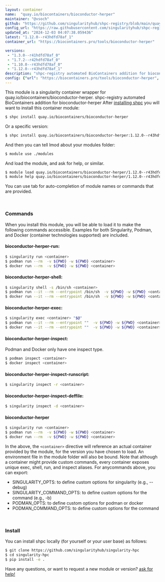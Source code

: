 ```yaml
---
layout: container
name:  "quay.io/biocontainers/bioconductor-herper"
maintainer: "@vsoch"
github: "https://github.com/singularityhub/shpc-registry/blob/main/quay.io/biocontainers/bioconductor-herper/container.yaml"
config_url: "https://raw.githubusercontent.com/singularityhub/shpc-registry/main/quay.io/biocontainers/bioconductor-herper/container.yaml"
updated_at: "2024-12-03 04:07:38.059436"
latest: "1.12.0--r43hdfd78af_1"
container_url: "https://biocontainers.pro/tools/bioconductor-herper"

versions:
 - "1.3.0--r41hdfd78af_0"
 - "1.7.2--r42hdfd78af_0"
 - "1.10.0--r43hdfd78af_0"
 - "1.12.0--r43hdfd78af_1"
description: "shpc-registry automated BioContainers addition for bioconductor-herper"
config: {"url": "https://biocontainers.pro/tools/bioconductor-herper", "maintainer": "@vsoch", "description": "shpc-registry automated BioContainers addition for bioconductor-herper", "latest": {"1.12.0--r43hdfd78af_1": "sha256:058231f2dcd9e31bad827076b7e8109fce5c91a91a6e1bdd001e6e89e4130317"}, "tags": {"1.3.0--r41hdfd78af_0": "sha256:99e28373a57a68fc90b9ca94aff2a976cdd4cde5b40e4a22659857beec210149", "1.7.2--r42hdfd78af_0": "sha256:9be69816c8df664a813f635e3ca3544fc8174722853308dd37aa6e3b7ddb052c", "1.10.0--r43hdfd78af_0": "sha256:94b884db21239cf10e9ba87182891f1f04c23fb1f4313003461d56f20370e183", "1.12.0--r43hdfd78af_1": "sha256:058231f2dcd9e31bad827076b7e8109fce5c91a91a6e1bdd001e6e89e4130317"}, "docker": "quay.io/biocontainers/bioconductor-herper"}
---
```


This module is a singularity container wrapper for quay.io/biocontainers/bioconductor-herper.
shpc-registry automated BioContainers addition for bioconductor-herper
After [installing shpc](#install) you will want to install this container module:


```bash
$ shpc install quay.io/biocontainers/bioconductor-herper
```

Or a specific version:

```bash
$ shpc install quay.io/biocontainers/bioconductor-herper:1.12.0--r43hdfd78af_1
```

And then you can tell lmod about your modules folder:

```bash
$ module use ./modules
```

And load the module, and ask for help, or similar.

```bash
$ module load quay.io/biocontainers/bioconductor-herper/1.12.0--r43hdfd78af_1
$ module help quay.io/biocontainers/bioconductor-herper/1.12.0--r43hdfd78af_1
```

You can use tab for auto-completion of module names or commands that are provided.

<br>

### Commands

When you install this module, you will be able to load it to make the following commands accessible.
Examples for both Singularity, Podman, and Docker (container technologies supported) are included.

#### bioconductor-herper-run:

```bash
$ singularity run <container>
$ podman run --rm  -v ${PWD} -w ${PWD} <container>
$ docker run --rm  -v ${PWD} -w ${PWD} <container>
```

#### bioconductor-herper-shell:

```bash
$ singularity shell -s /bin/sh <container>
$ podman run --it --rm --entrypoint /bin/sh  -v ${PWD} -w ${PWD} <container>
$ docker run --it --rm --entrypoint /bin/sh  -v ${PWD} -w ${PWD} <container>
```

#### bioconductor-herper-exec:

```bash
$ singularity exec <container> "$@"
$ podman run --it --rm --entrypoint ""  -v ${PWD} -w ${PWD} <container> "$@"
$ docker run --it --rm --entrypoint ""  -v ${PWD} -w ${PWD} <container> "$@"
```

#### bioconductor-herper-inspect:

Podman and Docker only have one inspect type.

```bash
$ podman inspect <container>
$ docker inspect <container>
```

#### bioconductor-herper-inspect-runscript:

```bash
$ singularity inspect -r <container>
```

#### bioconductor-herper-inspect-deffile:

```bash
$ singularity inspect -d <container>
```



#### bioconductor-herper

```bash
$ singularity run <container>
$ podman run --rm  -v ${PWD} -w ${PWD} <container>
$ docker run --rm  -v ${PWD} -w ${PWD} <container>
```


In the above, the `<container>` directive will reference an actual container provided
by the module, for the version you have chosen to load. An environment file in the
module folder will also be bound. Note that although a container
might provide custom commands, every container exposes unique exec, shell, run, and
inspect aliases. For anycommands above, you can export:

 - SINGULARITY_OPTS: to define custom options for singularity (e.g., --debug)
 - SINGULARITY_COMMAND_OPTS: to define custom options for the command (e.g., -b)
 - PODMAN_OPTS: to define custom options for podman or docker
 - PODMAN_COMMAND_OPTS: to define custom options for the command

<br>

### Install

You can install shpc locally (for yourself or your user base) as follows:

```bash
$ git clone https://github.com/singularityhub/singularity-hpc
$ cd singularity-hpc
$ pip install -e .
```

Have any questions, or want to request a new module or version? [ask for help!](https://github.com/singularityhub/singularity-hpc/issues)